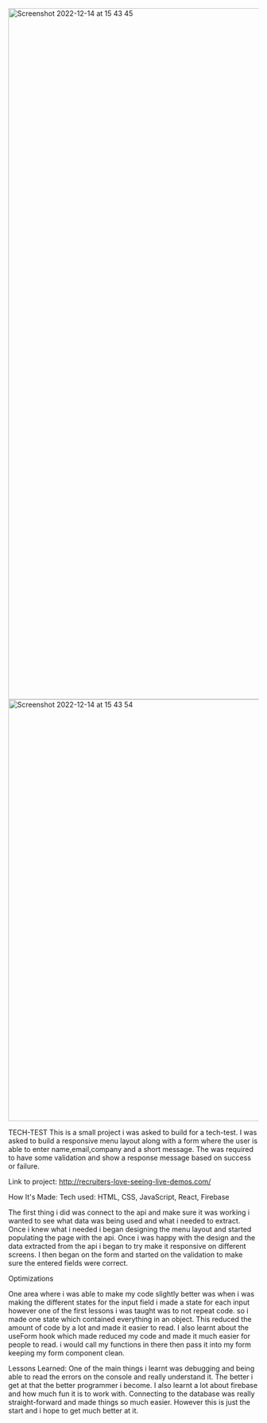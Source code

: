<img width="1391" alt="Screenshot 2022-12-14 at 15 43 45" src="https://user-images.githubusercontent.com/71928795/207641970-119bbad7-b938-4585-b5bd-4807b7f42d7a.png">
<img width="849" alt="Screenshot 2022-12-14 at 15 43 54" src="https://user-images.githubusercontent.com/71928795/207641979-21e1c83d-818e-46f2-a5b4-352e9366acc9.png">

TECH-TEST
This is a small project i was asked to build for a tech-test. I was asked to build a responsive menu layout along with a form where the user is able to enter name,email,company and a short message. The was required to have some validation and show a response message based on success or failure.

Link to project: http://recruiters-love-seeing-live-demos.com/

How It's Made:
Tech used: HTML, CSS, JavaScript, React, Firebase

The first thing i did was connect to the api and make sure it was working i wanted to see what data was being used and what i needed to extract. Once i knew what i needed i began designing the menu layout and started populating the page with the api. Once i was happy with the design and the data extracted from the api i began to try make it responsive on different screens. I then began on the form and started on the validation to make sure the entered fields were correct.

Optimizations

One area where i was able to make my code slightly better was when i was making the different states for the input field i made a state for each input however one of the first lessons i was taught was to not repeat code. so i made one state which contained everything in an object. This reduced the amount of code by a lot and made it easier to read. I also learnt about the useForm hook which made reduced my code and made it much easier for people to read. i would call my functions in there then pass it into my form keeping my form component clean.

Lessons Learned:
One of the main things i learnt was debugging and being able to read the errors on the console and really understand it. The better i get at that the better programmer i become. I also learnt a lot about firebase and how much fun it is to work with. Connecting to the database was really straight-forward and made things so much easier. However this is just the start and i hope to get much better at it.
